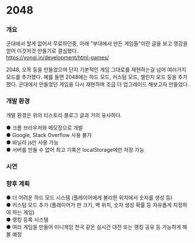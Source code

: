# 2048

### 개요

군대에서 할게 없어서 무료하던중, 아래 "부대에서 만든 게임들"이란 글을 보고 영감을 얻어 이것저것 만들기로 결심했다.</br>
https://yongj.in/development/html-games/

2048, 오목 등을 만들었으며 단지 기본적인 게임 그대로를 재현하는걸 넘어 여러가지 모드를 추가했다.
예를 들면 2048에는 하드 모드, 커스텀 모드, 챌린지 모드 등을 추가했다.
군대에서 만들었던 게임을 다시 재현하며 조금 더 업그레이드 해보고자 만들었다.

### 개발 환경
개발 환경은 위의 티스토리 블로그 글과 거의 유사하다. </br>

● 크롬 브라우저와 메모장으로 개발 </br>
● Google, Stack Overflow 사용 불가 </br>
● 바닐라 js만 사용 가능 </br>
● 서버를 만들 수 없어 최고 기록은 localStorage에만 저장 가능 </br>

### 시연


### 향후 계획
● 더 어려운 하드 모드 시스템 (플레이어에게 불리한 위치에서 숫자를 생성 등)</br>
● 커스텀 모드 추가 (플레이어가 판 크기, 벽 위치, 숫자 생성 확률 등 자유롭게 지정하여 하는 게임)</br>
● 랭킹 등록 시스템</br>
● 여러 게임을 만들어 미니게임 천국 같은 실시간 대전 또는 랭킹 공유 등 가능하게 해볼 예정</br>
